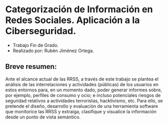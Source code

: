 # Categorización de Información en Redes Sociales. Aplicación a la Ciberseguridad.

- Trabajo Fin de Grado.
- Realizado por: Rubén Jiménez Ortega.

## Breve resumen: 

  Ante el alcance actual de las RRSS, a través de este trabajo se plantea el análisis de las interrelaciones y actividades (públicas) de los usuarios en estos entornos para, en un momento dado, poder generar informes sobre, por ejemplo, perfiles de consumo y ocio; e incluso potenciales riesgos de seguridad relativos a actividades terroristas, hacktivismo, etc. Para ello, se pretende el diseño, desarrollo y evaluación de una herramienta software que monitorice las RRSS y extraiga, clasifique y visualice la información desde un punto de vista semántico.

